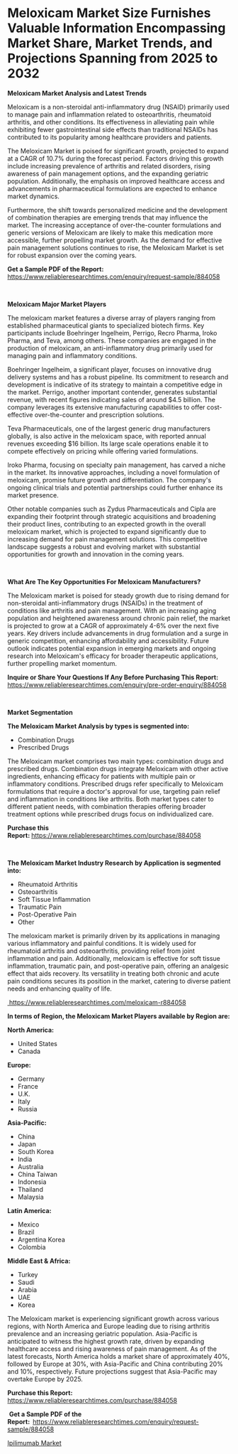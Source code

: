 <p><h1>Meloxicam Market Size Furnishes Valuable Information Encompassing Market Share, Market Trends, and Projections Spanning from 2025 to 2032</h1></p><p><strong>Meloxicam Market Analysis and Latest Trends</strong></p>
<p><p>Meloxicam is a non-steroidal anti-inflammatory drug (NSAID) primarily used to manage pain and inflammation related to osteoarthritis, rheumatoid arthritis, and other conditions. Its effectiveness in alleviating pain while exhibiting fewer gastrointestinal side effects than traditional NSAIDs has contributed to its popularity among healthcare providers and patients.</p><p>The Meloxicam Market is poised for significant growth, projected to expand at a CAGR of 10.7% during the forecast period. Factors driving this growth include increasing prevalence of arthritis and related disorders, rising awareness of pain management options, and the expanding geriatric population. Additionally, the emphasis on improved healthcare access and advancements in pharmaceutical formulations are expected to enhance market dynamics.</p><p>Furthermore, the shift towards personalized medicine and the development of combination therapies are emerging trends that may influence the market. The increasing acceptance of over-the-counter formulations and generic versions of Meloxicam are likely to make this medication more accessible, further propelling market growth. As the demand for effective pain management solutions continues to rise, the Meloxicam Market is set for robust expansion over the coming years.</p></p>
<p><strong>Get a Sample PDF of the Report:&nbsp;</strong> <a href="https://www.reliableresearchtimes.com/enquiry/request-sample/884058?utm_campaign=2263&utm_medium=2&utm_source=Github&utm_content=ia&utm_term=08032025&utm_id=meloxicam">https://www.reliableresearchtimes.com/enquiry/request-sample/884058</a></p>
<p>&nbsp;</p>
<p><strong>Meloxicam Major Market Players</strong></p>
<p><p>The meloxicam market features a diverse array of players ranging from established pharmaceutical giants to specialized biotech firms. Key participants include Boehringer Ingelheim, Perrigo, Recro Pharma, Iroko Pharma, and Teva, among others. These companies are engaged in the production of meloxicam, an anti-inflammatory drug primarily used for managing pain and inflammatory conditions.</p><p>Boehringer Ingelheim, a significant player, focuses on innovative drug delivery systems and has a robust pipeline. Its commitment to research and development is indicative of its strategy to maintain a competitive edge in the market. Perrigo, another important contender, generates substantial revenue, with recent figures indicating sales of around $4.5 billion. The company leverages its extensive manufacturing capabilities to offer cost-effective over-the-counter and prescription solutions.</p><p>Teva Pharmaceuticals, one of the largest generic drug manufacturers globally, is also active in the meloxicam space, with reported annual revenues exceeding $16 billion. Its large scale operations enable it to compete effectively on pricing while offering varied formulations.</p><p>Iroko Pharma, focusing on specialty pain management, has carved a niche in the market. Its innovative approaches, including a novel formulation of meloxicam, promise future growth and differentiation. The company's ongoing clinical trials and potential partnerships could further enhance its market presence.</p><p>Other notable companies such as Zydus Pharmaceuticals and Cipla are expanding their footprint through strategic acquisitions and broadening their product lines, contributing to an expected growth in the overall meloxicam market, which is projected to expand significantly due to increasing demand for pain management solutions. This competitive landscape suggests a robust and evolving market with substantial opportunities for growth and innovation in the coming years.</p></p>
<p>&nbsp;</p>
<p><strong>What Are The Key Opportunities For Meloxicam Manufacturers?</strong></p>
<p><p>The Meloxicam market is poised for steady growth due to rising demand for non-steroidal anti-inflammatory drugs (NSAIDs) in the treatment of conditions like arthritis and pain management. With an increasing aging population and heightened awareness around chronic pain relief, the market is projected to grow at a CAGR of approximately 4-6% over the next five years. Key drivers include advancements in drug formulation and a surge in generic competition, enhancing affordability and accessibility. Future outlook indicates potential expansion in emerging markets and ongoing research into Meloxicam's efficacy for broader therapeutic applications, further propelling market momentum.</p></p>
<p><strong>Inquire or Share Your Questions If Any Before Purchasing This Report:</strong> <a href="https://www.reliableresearchtimes.com/enquiry/pre-order-enquiry/884058?utm_campaign=2263&utm_medium=2&utm_source=Github&utm_content=ia&utm_term=08032025&utm_id=meloxicam">https://www.reliableresearchtimes.com/enquiry/pre-order-enquiry/884058</a></p>
<p>&nbsp;</p>
<p><strong>Market Segmentation</strong></p>
<p><strong>The Meloxicam Market Analysis by types is segmented into:</strong></p>
<p><ul><li>Combination Drugs</li><li>Prescribed Drugs</li></ul></p>
<p><p>The Meloxicam market comprises two main types: combination drugs and prescribed drugs. Combination drugs integrate Meloxicam with other active ingredients, enhancing efficacy for patients with multiple pain or inflammatory conditions. Prescribed drugs refer specifically to Meloxicam formulations that require a doctor's approval for use, targeting pain relief and inflammation in conditions like arthritis. Both market types cater to different patient needs, with combination therapies offering broader treatment options while prescribed drugs focus on individualized care.</p></p>
<p><strong>Purchase this Report:&nbsp;</strong><a href="https://www.reliableresearchtimes.com/purchase/884058?utm_campaign=2263&utm_medium=2&utm_source=Github&utm_content=ia&utm_term=08032025&utm_id=meloxicam">https://www.reliableresearchtimes.com/purchase/884058</a></p>
<p>&nbsp;</p>
<p><strong>The Meloxicam Market Industry Research by Application is segmented into:</strong></p>
<p><ul><li>Rheumatoid Arthritis</li><li>Osteoarthritis</li><li>Soft Tissue Inflammation</li><li>Traumatic Pain</li><li>Post-Operative Pain</li><li>Other</li></ul></p>
<p><p>The meloxicam market is primarily driven by its applications in managing various inflammatory and painful conditions. It is widely used for rheumatoid arthritis and osteoarthritis, providing relief from joint inflammation and pain. Additionally, meloxicam is effective for soft tissue inflammation, traumatic pain, and post-operative pain, offering an analgesic effect that aids recovery. Its versatility in treating both chronic and acute pain conditions secures its position in the market, catering to diverse patient needs and enhancing quality of life.</p></p>
<p><a href="https://www.reliableresearchtimes.com/meloxicam-r884058?utm_campaign=2263&utm_medium=2&utm_source=Github&utm_content=ia&utm_term=08032025&utm_id=meloxicam">&nbsp;https://www.reliableresearchtimes.com/meloxicam-r884058</a></p>
<p><strong>In terms of Region, the Meloxicam Market Players available by Region are:</strong></p>
<p>
    <p> <strong> North America: </strong>
        <ul>
            <li>United States</li>
            <li>Canada</li>
        </ul>
        </p> 
    <p> <strong> Europe: </strong>
        <ul>
            <li>Germany</li>
            <li>France</li>
            <li>U.K.</li>
            <li>Italy</li>
            <li>Russia</li>
        </ul>
        </p> 
    <p> <strong> Asia-Pacific: </strong>
        <ul>
            <li>China</li>
            <li>Japan</li>
            <li>South Korea</li>
            <li>India</li>
            <li>Australia</li>
            <li>China Taiwan</li>
            <li>Indonesia</li>
            <li>Thailand</li>
            <li>Malaysia</li>
        </ul>
        </p> 
    <p> <strong> Latin America: </strong>
        <ul>
            <li>Mexico</li>
            <li>Brazil</li>
            <li>Argentina Korea</li>
            <li>Colombia</li>
        </ul>
        </p> 
    <p> <strong> Middle East & Africa: </strong>
        <ul>
            <li>Turkey</li>
            <li>Saudi</li>
            <li>Arabia</li>
            <li>UAE</li>
            <li>Korea</li>
        </ul>
    </p>
    </p>
<p><p>The Meloxicam market is experiencing significant growth across various regions, with North America and Europe leading due to rising arthritis prevalence and an increasing geriatric population. Asia-Pacific is anticipated to witness the highest growth rate, driven by expanding healthcare access and rising awareness of pain management. As of the latest forecasts, North America holds a market share of approximately 40%, followed by Europe at 30%, with Asia-Pacific and China contributing 20% and 10%, respectively. Future projections suggest that Asia-Pacific may overtake Europe by 2025.</p></p>
<p><strong>Purchase this Report: </strong><a href="https://www.reliableresearchtimes.com/purchase/884058?utm_campaign=2263&utm_medium=2&utm_source=Github&utm_content=ia&utm_term=08032025&utm_id=meloxicam">https://www.reliableresearchtimes.com/purchase/884058</a></p>
<p>&nbsp;<strong>Get a Sample PDF of the Report:&nbsp;&nbsp;</strong><a href="https://www.reliableresearchtimes.com/enquiry/request-sample/884058?utm_campaign=2263&utm_medium=2&utm_source=Github&utm_content=ia&utm_term=08032025&utm_id=meloxicam">https://www.reliableresearchtimes.com/enquiry/request-sample/884058</a></p>
<p><strong></strong></p>
<p><p><a href="https://github.com/stillsfloria19981/Market-Research-Report-List-1/blob/main/ipilimumab-market.md?utm_campaign=2263&utm_medium=2&utm_source=Github&utm_content=ia&utm_term=08032025&utm_id=meloxicam">Ipilimumab Market</a></p></p>